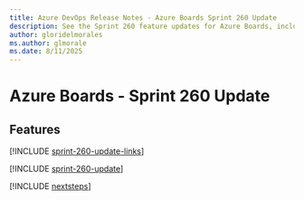 ```yaml
---
title: Azure DevOps Release Notes - Azure Boards Sprint 260 Update
description: See the Sprint 260 feature updates for Azure Boards, including next steps.
author: gloridelmorales
ms.author: glmorale
ms.date: 8/11/2025
---
```


# Azure Boards - Sprint 260 Update

## Features

[!INCLUDE [sprint-260-update-links](../includes/boards/sprint-260-update-links.md)]

[!INCLUDE [sprint-260-update](../includes/boards/sprint-260-update.md)]

[!INCLUDE [nextsteps](../includes/nextsteps.md)]